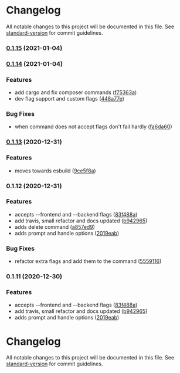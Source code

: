 # Changelog

All notable changes to this project will be documented in this file. See [standard-version](https://github.com/conventional-changelog/standard-version) for commit guidelines.

### [0.1.15](https://github.com/omarsotillo/spm/compare/v0.1.14...v0.1.15) (2021-01-04)

### [0.1.14](https://github.com/omarsotillo/spm/compare/v0.1.13...v0.1.14) (2021-01-04)


### Features

* add cargo and fix composer commands ([f75363a](https://github.com/omarsotillo/spm/commit/f75363a0e9fd1f5c502b59f6b31adc467ba02183))
* dev flag support and custom flags ([448a77e](https://github.com/omarsotillo/spm/commit/448a77e5f64f8233f61cc882eaee6d014901bfbb))


### Bug Fixes

* when command does not accept flags don't fail hardly ([fa6da60](https://github.com/omarsotillo/spm/commit/fa6da60365fb25e651fcc8a90f8f55b681dca210))

### [0.1.13](https://github.com/omarsotillo/spm/compare/v0.1.12...v0.1.13) (2020-12-31)


### Features

* moves towards esbuild ([9ce5f8a](https://github.com/omarsotillo/spm/commit/9ce5f8af8352803ef5db27ef393b50612d88d0f8))

### 0.1.12 (2020-12-31)


### Features

* accepts --frontend and --backend flags ([83f488a](https://github.com/omarsotillo/spm/commit/83f488a8880be0bd182738b38a699efb4260be30))
* add travis, small refactor and docs updated ([b942965](https://github.com/omarsotillo/spm/commit/b94296589368a2424738370ddf128fcc95642950))
* adds delete command ([a857ed9](https://github.com/omarsotillo/spm/commit/a857ed937c9527d97decef1bae2d4beb77943be7))
* adds prompt and handle options ([2019eab](https://github.com/omarsotillo/spm/commit/2019eab39296e003ee952dfc887d502354e2e24d))


### Bug Fixes

* refactor extra flags and add them to the command ([5559116](https://github.com/omarsotillo/spm/commit/55591162919c30d0d22d353034ed178df223709d))

### 0.1.11 (2020-12-30)


### Features

* accepts --frontend and --backend flags ([83f488a](https://github.com/omarsotillo/spm/commit/83f488a8880be0bd182738b38a699efb4260be30))
* add travis, small refactor and docs updated ([b942965](https://github.com/omarsotillo/spm/commit/b94296589368a2424738370ddf128fcc95642950))
* adds prompt and handle options ([2019eab](https://github.com/omarsotillo/spm/commit/2019eab39296e003ee952dfc887d502354e2e24d))

# Changelog

All notable changes to this project will be documented in this file. See [standard-version](https://github.com/conventional-changelog/standard-version) for commit guidelines.
